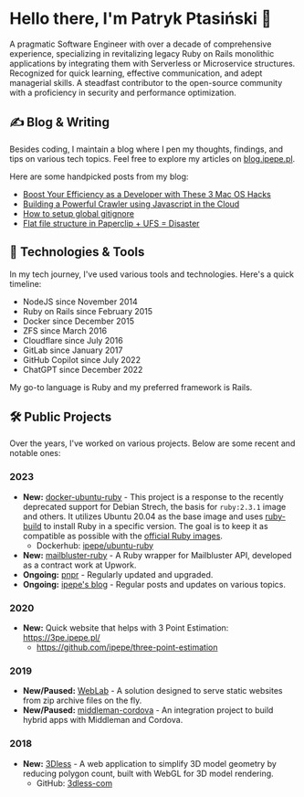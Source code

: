 # Hello there, I'm Patryk Ptasiński 👋

A pragmatic Software Engineer with over a decade of comprehensive experience, specializing in revitalizing legacy Ruby on Rails monolithic applications by integrating them with Serverless or Microservice structures. Recognized for quick learning, effective communication, and adept managerial skills. A steadfast contributor to the open-source community with a proficiency in security and performance optimization.

## ✍️ Blog & Writing

Besides coding, I maintain a blog where I pen my thoughts, findings, and tips on various tech topics. Feel free to explore my articles on [blog.ipepe.pl](https://blog.ipepe.pl/).

Here are some handpicked posts from my blog:

- [Boost Your Efficiency as a Developer with These 3 Mac OS Hacks](https://blog.ipepe.pl/2022/10/09/my-3-mac-os-hacks-that-help-developers/)
- [Building a Powerful Crawler using Javascript in the Cloud](https://blog.ipepe.pl/2021/04/06/javascript-cloud-crawler/)
- [How to setup global gitignore](https://blog.ipepe.pl/2020/11/11/global-gitignore/)
- [Flat file structure in Paperclip + UFS = Disaster](https://blog.ipepe.pl/2017/02/10/paperclip-ufs-disaster/)

## 🔧 Technologies & Tools

In my tech journey, I've used various tools and technologies. Here's a quick timeline:

- NodeJS since November 2014
- Ruby on Rails since February 2015
- Docker since December 2015
- ZFS since March 2016
- Cloudflare since July 2016
- GitLab since January 2017
- GitHub Copilot since July 2022
- ChatGPT since December 2022

My go-to language is Ruby and my preferred framework is Rails.

## 🛠️ Public Projects

Over the years, I've worked on various projects. Below are some recent and notable ones:

### 2023

* **New:** [docker-ubuntu-ruby](https://github.com/ipepe-oss/docker-ubuntu-ruby) - This project is a response to the recently deprecated support for Debian Strech, the basis for `ruby:2.3.1` image and others. It utilizes Ubuntu 20.04 as the base image and uses [ruby-build](https://github.com/rbenv/ruby-build) to install Ruby in a specific version. The goal is to keep it as compatible as possible with the [official Ruby images](https://hub.docker.com/_/ruby).
  * Dockerhub: [ipepe/ubuntu-ruby](https://hub.docker.com/r/ipepe/ubuntu-ruby/tags)
* **New:** [mailbluster-ruby](https://github.com/ipepe-oss/mailbluster-ruby) - A Ruby wrapper for Mailbluster API, developed as a contract work at Upwork.
* **Ongoing:** [pnpr](https://github.com/ipepe/pnpr) - Regularly updated and upgraded.
* **Ongoing:** [ipepe's blog](https://blog.ipepe.pl) - Regular posts and updates on various topics.

### 2020

* **New:** Quick website that helps with 3 Point Estimation: <https://3pe.ipepe.pl/>
  * <https://github.com/ipepe/three-point-estimation>

### 2019

* **New/Paused:** [WebLab](https://github.com/ipepe/WebLab) - A solution designed to serve static websites from zip archive files on the fly.
* **New/Paused:** [middleman-cordova](https://github.com/ipepe/middleman-cordova) - An integration project to build hybrid apps with Middleman and Cordova.

### 2018

* **New:** [3Dless](https://3dless.com) - A web application to simplify 3D model geometry by reducing polygon count, built with WebGL for 3D model rendering.
  * GitHub: [3dless-com](https://github.com/ipepe/3dless-com)
